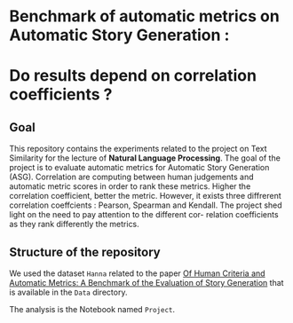 # Benchmark of automatic metrics on Automatic Story Generation :
# Do results depend on correlation coefficients ?

## Goal
This repository contains the experiments related to the project on Text Similarity for the lecture of **Natural Language Processing**.
The goal of the project is to evaluate automatic metrics for Automatic Story Generation (ASG). Correlation are computing between human judgements and automatic metric scores in order to rank these metrics. Higher the correlation coefficient, better the metric. However, it exists three diffrerent correlation coeffcients : Pearson, Spearman and Kendall. The project shed light on the need to pay attention to the different cor-
relation coefficients as they rank differently the metrics.

## Structure of the repository
We used the dataset ```Hanna``` related to the paper [Of Human Criteria and Automatic Metrics:
A Benchmark of the Evaluation of Story Generation](https://arxiv.org/pdf/2208.11646.pdf) that is available in the ```Data``` directory.  

The analysis is the Notebook named ```Project```.





